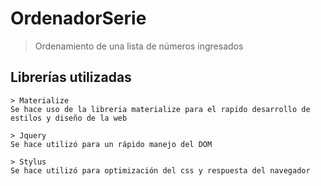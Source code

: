 # OrdenadorSerie
> Ordenamiento de una lista de números ingresados

## Librerías utilizadas

```
> Materialize
Se hace uso de la libreria materialize para el rapido desarrollo de estilos y diseño de la web
```

```
> Jquery
Se hace utilizó para un rápido manejo del DOM
```

```
> Stylus
Se hace utilizó para optimización del css y respuesta del navegador
```